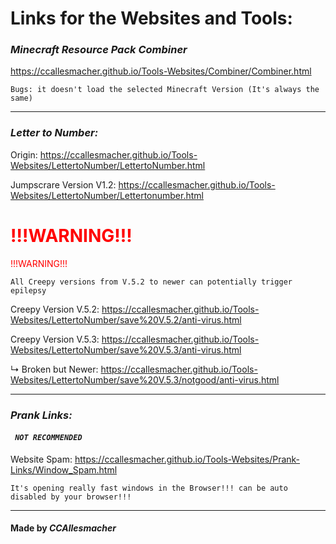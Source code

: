 # Links for the Websites and Tools: 


### ***Minecraft Resource Pack Combiner***

https://ccallesmacher.github.io/Tools-Websites/Combiner/Combiner.html

`Bugs: it doesn't load the selected Minecraft Version (It's always the same)`

---

### ***Letter to Number:***

Origin: https://ccallesmacher.github.io/Tools-Websites/LettertoNumber/LettertoNumber.html

Jumpscrare Version V1.2: https://ccallesmacher.github.io/Tools-Websites/LettertoNumber/Lettertonumber.html


# <font color="red">!!!WARNING!!!</font>
<span style="color:red">!!!WARNING!!!</span>



`All Creepy versions from V.5.2 to newer can potentially trigger epilepsy`

Creepy Version V.5.2: https://ccallesmacher.github.io/Tools-Websites/LettertoNumber/save%20V.5.2/anti-virus.html
   
Creepy Version V.5.3: https://ccallesmacher.github.io/Tools-Websites/LettertoNumber/save%20V.5.3/anti-virus.html

   ↳ Broken but Newer: https://ccallesmacher.github.io/Tools-Websites/LettertoNumber/save%20V.5.3/notgood/anti-virus.html

---

### ***Prank Links:***

#### ***` NOT RECOMMENDED`***

Website Spam: https://ccallesmacher.github.io/Tools-Websites/Prank-Links/Window_Spam.html

`It's opening really fast windows in the Browser!!! can be auto disabled by your browser!!!`



---

#### Made by ___CCAllesmacher___
